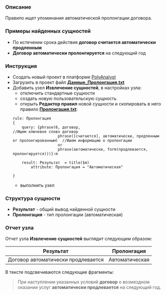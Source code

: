 ### Описание
Правило ищет упоминания автоматической пролонгации договора.

### Примеры найденных сущностей
* По истечении срока действия **договор считается автоматически продленным** 
* **Договор автоматически пролонгируется** на следующий год

### Инструкция
* Создать новый проект в платформе [PolyAnalyst](https://www.megaputer.ru/produkti/)
* Загрузить в проект файл [**Данные_Пролонгация.txt**](Данные_Пролонгация.txt)
* Добавить узел **Извлечение сущностей**, в настройках узла:
	 * отключить стандартные сущности
	 * создать новую пользовательскую сущность
	 * открыть **Редактор правил** новой сущности и скопировать в него правило [**Пролонгация.txt**](Пролонгация.txt):
	```
	rule: Пролонгация
	{
	    query: {phrase(6, договор,															//Ищем ключевое слово договор
						phrase([считается], автоматически, продленным or пролонгированным) 	//Ишем информацию о пролонгации
						or 
						phrase(автоматически, form(продлевается, пролонгируется)))}:m

	    result: Результат  = title($m)
			attribute: Пролонгация = "Автоматическая"

	}
	```
	 * выполнить узел

### Структура сущности
* **Результат** - общий вывод найденной сущности
* **Пролонгация** - тип пролонгации (автоматическая)

### Отчет узла
Отчет узла **Извлечение сущностей** выглядит следующим образом:

| Результат | Пролонгация | 
| ------ | ------ |
| Договор автоматически продлевается | Автоматическая |

В тексте подсвечиваются следующие фрагменты:
> При наступлении указанных условий **договор** о возмездном оказании услуг **автоматически продлевается** на следующий год.